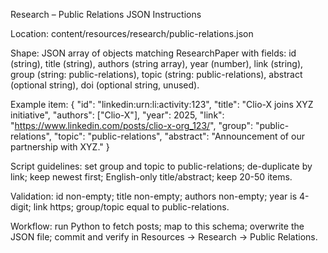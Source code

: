 Research – Public Relations JSON Instructions

Location: content/resources/research/public-relations.json

Shape: JSON array of objects matching ResearchPaper with fields: id (string), title (string), authors (string array), year (number), link (string), group (string: public-relations), topic (string: public-relations), abstract (optional string), doi (optional string, unused).

Example item:
{ "id": "linkedin:urn:li:activity:123", "title": "Clio-X joins XYZ initiative", "authors": ["Clio-X"], "year": 2025, "link": "https://www.linkedin.com/posts/clio-x-org_123/", "group": "public-relations", "topic": "public-relations", "abstract": "Announcement of our partnership with XYZ." }

Script guidelines: set group and topic to public-relations; de-duplicate by link; keep newest first; English-only title/abstract; keep 20-50 items.

Validation: id non-empty; title non-empty; authors non-empty; year is 4-digit; link https; group/topic equal to public-relations.

Workflow: run Python to fetch posts; map to this schema; overwrite the JSON file; commit and verify in Resources → Research → Public Relations.
